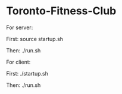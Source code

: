 # Toronto-Fitness-Club
For server:

First: source startup.sh

Then: ./run.sh

For client:

First: ./startup.sh

Then: ./run.sh
